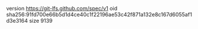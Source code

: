 version https://git-lfs.github.com/spec/v1
oid sha256:91fd700e66b5d1d4ce40c1f22196ae53c42f871a132e8c167d6055af1d3e3164
size 9139
